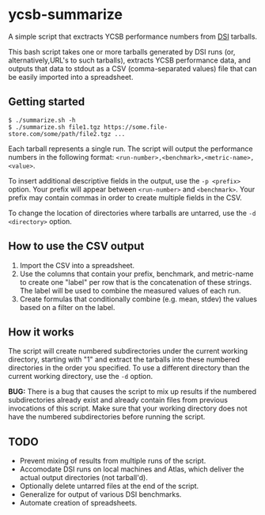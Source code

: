 # ycsb-summarize
A simple script that exctracts YCSB performance numbers from
[DSI](https://github.com/10gen/dsi) tarballs.

This bash script takes one or more tarballs generated by DSI runs (or,
alternatively,URL's to such tarballs), extracts YCSB
performance data, and outputs that data to stdout as a CSV (comma-separated
values) file that can be easily imported into a spreadsheet.

## Getting started

    $ ./summarize.sh -h
    $ ./summarize.sh file1.tgz https://some.file-store.com/some/path/file2.tgz ...

Each tarball represents a single run.
The script will output the performance numbers in the following format:
`<run-number>,<benchmark>,<metric-name>,<value>`.

To insert additional descriptive fields in the output, use the `-p <prefix>`
option. Your prefix will appear between `<run-number>` and `<benchmark>`.
Your prefix may contain commas in order to create multiple fields in
the CSV.

To change the location of directories where tarballs are untarred, use the
`-d <directory>` option.

## How to use the CSV output

1. Import the CSV into a spreadsheet.
2. Use the columns that contain your prefix, benchmark, and metric-name to
   create one "label" per row that is the concatenation of these strings.
   The label will be used to combine the measured values of each run.
3. Create formulas that conditionally combine (e.g. mean, stdev) the values
   based on a filter on the label.

## How it works

The script will create numbered subdirectories under the current
working directory, starting with "1" and extract the tarballs into
these numbered directories in the order you specified. To use a different
directory than the current working directory, use the `-d` option.

**BUG:** There is a bug that causes the script to mix up results if the
numbered subdirectories already exist and already contain files from
previous invocations of this script. Make sure that your working directory
does not have the numbered subdirectories before running the script.

## TODO
* Prevent mixing of results from multiple runs of the script.
* Accomodate DSI runs on local machines and Atlas, which deliver the
actual output directories (not tarball'd).
* Optionally delete untarred files at the end of the script.
* Generalize for output of various DSI benchmarks.
* Automate creation of spreadsheets.
